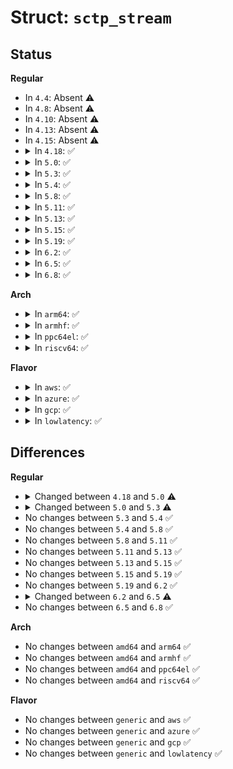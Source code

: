 # Struct: <code>sctp_stream</code>

## Status
<b>Regular</b>
<ul>
<li>
In <code>4.4</code>: Absent ⚠️
</li>
<li>
In <code>4.8</code>: Absent ⚠️
</li>
<li>
In <code>4.10</code>: Absent ⚠️
</li>
<li>
In <code>4.13</code>: Absent ⚠️
</li>
<li>
In <code>4.15</code>: Absent ⚠️
</li>
<li>
<details>
<summary>In <code>4.18</code>: ✅</summary>

```c
struct sctp_stream {
    struct sctp_stream_out *out;
    struct sctp_stream_in *in;
    __u16 outcnt;
    __u16 incnt;
    struct sctp_stream_out *out_curr;
    struct list_head prio_list;
    struct list_head rr_list;
    struct sctp_stream_out_ext *rr_next;
    struct sctp_stream_interleave *si;
};
```
</details>
</li>
<li>
<details>
<summary>In <code>5.0</code>: ✅</summary>

```c
struct sctp_stream {
    struct flex_array *out;
    struct flex_array *in;
    __u16 outcnt;
    __u16 incnt;
    struct sctp_stream_out *out_curr;
    struct list_head prio_list;
    struct list_head rr_list;
    struct sctp_stream_out_ext *rr_next;
    struct sctp_stream_interleave *si;
};
```
</details>
</li>
<li>
<details>
<summary>In <code>5.3</code>: ✅</summary>

```c
struct sctp_stream {
    struct (anon) out;
    struct (anon) in;
    __u16 outcnt;
    __u16 incnt;
    struct sctp_stream_out *out_curr;
    struct list_head prio_list;
    struct list_head rr_list;
    struct sctp_stream_out_ext *rr_next;
    struct sctp_stream_interleave *si;
};
```
</details>
</li>
<li>
<details>
<summary>In <code>5.4</code>: ✅</summary>

```c
struct sctp_stream {
    struct (anon) out;
    struct (anon) in;
    __u16 outcnt;
    __u16 incnt;
    struct sctp_stream_out *out_curr;
    struct list_head prio_list;
    struct list_head rr_list;
    struct sctp_stream_out_ext *rr_next;
    struct sctp_stream_interleave *si;
};
```
</details>
</li>
<li>
<details>
<summary>In <code>5.8</code>: ✅</summary>

```c
struct sctp_stream {
    struct (anon) out;
    struct (anon) in;
    __u16 outcnt;
    __u16 incnt;
    struct sctp_stream_out *out_curr;
    struct list_head prio_list;
    struct list_head rr_list;
    struct sctp_stream_out_ext *rr_next;
    struct sctp_stream_interleave *si;
};
```
</details>
</li>
<li>
<details>
<summary>In <code>5.11</code>: ✅</summary>

```c
struct sctp_stream {
    struct (anon) out;
    struct (anon) in;
    __u16 outcnt;
    __u16 incnt;
    struct sctp_stream_out *out_curr;
    struct list_head prio_list;
    struct list_head rr_list;
    struct sctp_stream_out_ext *rr_next;
    struct sctp_stream_interleave *si;
};
```
</details>
</li>
<li>
<details>
<summary>In <code>5.13</code>: ✅</summary>

```c
struct sctp_stream {
    struct (anon) out;
    struct (anon) in;
    __u16 outcnt;
    __u16 incnt;
    struct sctp_stream_out *out_curr;
    struct list_head prio_list;
    struct list_head rr_list;
    struct sctp_stream_out_ext *rr_next;
    struct sctp_stream_interleave *si;
};
```
</details>
</li>
<li>
<details>
<summary>In <code>5.15</code>: ✅</summary>

```c
struct sctp_stream {
    struct (anon) out;
    struct (anon) in;
    __u16 outcnt;
    __u16 incnt;
    struct sctp_stream_out *out_curr;
    struct list_head prio_list;
    struct list_head rr_list;
    struct sctp_stream_out_ext *rr_next;
    struct sctp_stream_interleave *si;
};
```
</details>
</li>
<li>
<details>
<summary>In <code>5.19</code>: ✅</summary>

```c
struct sctp_stream {
    struct (anon) out;
    struct (anon) in;
    __u16 outcnt;
    __u16 incnt;
    struct sctp_stream_out *out_curr;
    struct list_head prio_list;
    struct list_head rr_list;
    struct sctp_stream_out_ext *rr_next;
    struct sctp_stream_interleave *si;
};
```
</details>
</li>
<li>
<details>
<summary>In <code>6.2</code>: ✅</summary>

```c
struct sctp_stream {
    struct (anon) out;
    struct (anon) in;
    __u16 outcnt;
    __u16 incnt;
    struct sctp_stream_out *out_curr;
    struct list_head prio_list;
    struct list_head rr_list;
    struct sctp_stream_out_ext *rr_next;
    struct sctp_stream_interleave *si;
};
```
</details>
</li>
<li>
<details>
<summary>In <code>6.5</code>: ✅</summary>

```c
struct sctp_stream {
    struct (anon) out;
    struct (anon) in;
    __u16 outcnt;
    __u16 incnt;
    struct sctp_stream_out *out_curr;
    struct list_head prio_list;
    struct list_head rr_list;
    struct sctp_stream_out_ext *rr_next;
    struct list_head fc_list;
    struct sctp_stream_interleave *si;
};
```
</details>
</li>
<li>
<details>
<summary>In <code>6.8</code>: ✅</summary>

```c
struct sctp_stream {
    struct (anon) out;
    struct (anon) in;
    __u16 outcnt;
    __u16 incnt;
    struct sctp_stream_out *out_curr;
    struct list_head prio_list;
    struct list_head rr_list;
    struct sctp_stream_out_ext *rr_next;
    struct list_head fc_list;
    struct sctp_stream_interleave *si;
};
```
</details>
</li>
</ul>
<b>Arch</b>
<ul>
<li>
<details>
<summary>In <code>arm64</code>: ✅</summary>

```c
struct sctp_stream {
    struct (anon) out;
    struct (anon) in;
    __u16 outcnt;
    __u16 incnt;
    struct sctp_stream_out *out_curr;
    struct list_head prio_list;
    struct list_head rr_list;
    struct sctp_stream_out_ext *rr_next;
    struct sctp_stream_interleave *si;
};
```
</details>
</li>
<li>
<details>
<summary>In <code>armhf</code>: ✅</summary>

```c
struct sctp_stream {
    struct (anon) out;
    struct (anon) in;
    __u16 outcnt;
    __u16 incnt;
    struct sctp_stream_out *out_curr;
    struct list_head prio_list;
    struct list_head rr_list;
    struct sctp_stream_out_ext *rr_next;
    struct sctp_stream_interleave *si;
};
```
</details>
</li>
<li>
<details>
<summary>In <code>ppc64el</code>: ✅</summary>

```c
struct sctp_stream {
    struct (anon) out;
    struct (anon) in;
    __u16 outcnt;
    __u16 incnt;
    struct sctp_stream_out *out_curr;
    struct list_head prio_list;
    struct list_head rr_list;
    struct sctp_stream_out_ext *rr_next;
    struct sctp_stream_interleave *si;
};
```
</details>
</li>
<li>
<details>
<summary>In <code>riscv64</code>: ✅</summary>

```c
struct sctp_stream {
    struct (anon) out;
    struct (anon) in;
    __u16 outcnt;
    __u16 incnt;
    struct sctp_stream_out *out_curr;
    struct list_head prio_list;
    struct list_head rr_list;
    struct sctp_stream_out_ext *rr_next;
    struct sctp_stream_interleave *si;
};
```
</details>
</li>
</ul>
<b>Flavor</b>
<ul>
<li>
<details>
<summary>In <code>aws</code>: ✅</summary>

```c
struct sctp_stream {
    struct (anon) out;
    struct (anon) in;
    __u16 outcnt;
    __u16 incnt;
    struct sctp_stream_out *out_curr;
    struct list_head prio_list;
    struct list_head rr_list;
    struct sctp_stream_out_ext *rr_next;
    struct sctp_stream_interleave *si;
};
```
</details>
</li>
<li>
<details>
<summary>In <code>azure</code>: ✅</summary>

```c
struct sctp_stream {
    struct (anon) out;
    struct (anon) in;
    __u16 outcnt;
    __u16 incnt;
    struct sctp_stream_out *out_curr;
    struct list_head prio_list;
    struct list_head rr_list;
    struct sctp_stream_out_ext *rr_next;
    struct sctp_stream_interleave *si;
};
```
</details>
</li>
<li>
<details>
<summary>In <code>gcp</code>: ✅</summary>

```c
struct sctp_stream {
    struct (anon) out;
    struct (anon) in;
    __u16 outcnt;
    __u16 incnt;
    struct sctp_stream_out *out_curr;
    struct list_head prio_list;
    struct list_head rr_list;
    struct sctp_stream_out_ext *rr_next;
    struct sctp_stream_interleave *si;
};
```
</details>
</li>
<li>
<details>
<summary>In <code>lowlatency</code>: ✅</summary>

```c
struct sctp_stream {
    struct (anon) out;
    struct (anon) in;
    __u16 outcnt;
    __u16 incnt;
    struct sctp_stream_out *out_curr;
    struct list_head prio_list;
    struct list_head rr_list;
    struct sctp_stream_out_ext *rr_next;
    struct sctp_stream_interleave *si;
};
```
</details>
</li>
</ul>

## Differences
<b>Regular</b>
<ul>
<li>
<details>
<summary>Changed between <code>4.18</code> and <code>5.0</code> ⚠️</summary>
<ul>
<li>
<b>Field type changed. </b>
<code>struct sctp_stream_out *out</code> ➡️ <code>struct flex_array *out</code>
</li>
<li>
<b>Field type changed. </b>
<code>struct sctp_stream_in *in</code> ➡️ <code>struct flex_array *in</code>
</li>
</ul>
</details>
</li>
<li>
<details>
<summary>Changed between <code>5.0</code> and <code>5.3</code> ⚠️</summary>
<ul>
<li>
<b>Field type changed. </b>
<code>struct flex_array *out</code> ➡️ <code>struct (anon) out</code>
</li>
<li>
<b>Field type changed. </b>
<code>struct flex_array *in</code> ➡️ <code>struct (anon) in</code>
</li>
</ul>
</details>
</li>
<li>
No changes between <code>5.3</code> and <code>5.4</code> ✅
</li>
<li>
No changes between <code>5.4</code> and <code>5.8</code> ✅
</li>
<li>
No changes between <code>5.8</code> and <code>5.11</code> ✅
</li>
<li>
No changes between <code>5.11</code> and <code>5.13</code> ✅
</li>
<li>
No changes between <code>5.13</code> and <code>5.15</code> ✅
</li>
<li>
No changes between <code>5.15</code> and <code>5.19</code> ✅
</li>
<li>
No changes between <code>5.19</code> and <code>6.2</code> ✅
</li>
<li>
<details>
<summary>Changed between <code>6.2</code> and <code>6.5</code> ⚠️</summary>
<ul>
<li>
<b>Field added. </b>
<code>struct list_head fc_list</code>
</li>
</ul>
</details>
</li>
<li>
No changes between <code>6.5</code> and <code>6.8</code> ✅
</li>
</ul>
<b>Arch</b>
<ul>
<li>
No changes between <code>amd64</code> and <code>arm64</code> ✅
</li>
<li>
No changes between <code>amd64</code> and <code>armhf</code> ✅
</li>
<li>
No changes between <code>amd64</code> and <code>ppc64el</code> ✅
</li>
<li>
No changes between <code>amd64</code> and <code>riscv64</code> ✅
</li>
</ul>
<b>Flavor</b>
<ul>
<li>
No changes between <code>generic</code> and <code>aws</code> ✅
</li>
<li>
No changes between <code>generic</code> and <code>azure</code> ✅
</li>
<li>
No changes between <code>generic</code> and <code>gcp</code> ✅
</li>
<li>
No changes between <code>generic</code> and <code>lowlatency</code> ✅
</li>
</ul>
